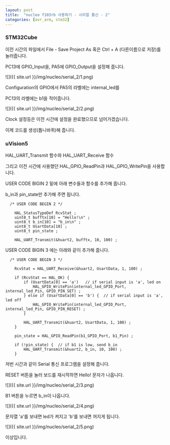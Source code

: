 ```yaml
---
layout: post
title:  "nucleo f103rb 사용하기 - 시리얼 통신 - 2"
categories: [avr_arm, stm32]
---
```


### STM32Cube

이전 시간의 파일에서 File - Save Project As 혹은 Ctrl + A (다른이름으로 저장)를 눌러줍니다.

PC13에 GPIO_Input을, PA5에 GPIO_Output을 설정해 줍니다.

![]({{ site.url }}/img/nucleo/serial_2/1.png)

Configuration의 GPIO에서 PA5의 라벨에는 internal_led를

PC13의 라벨에는 b1을 적어줍니다.

![]({{ site.url }}/img/nucleo/serial_2/2.png)

Clock 설정등은 이전 시간에 설정을 완료했으므로 넘어가겠습니다.

이제 코드를 생성(톱니바퀴)해 줍니다.

### uVision5

HAL_UART_Transmit 함수와 HAL_UART_Receive 함수

그리고 이전 시간에 사용했던 HAL_GPIO_ReadPin과 HAL_GPIO_WritePin을 사용합니다.

USER CODE BIGIN 2 밑에 아래 변수들과 함수를 추가해 줍니다.

b_in과 pin_state만 추가해 주면 됩니다.

~~~
  /* USER CODE BEGIN 2 */
	
	HAL_StatusTypeDef RcvStat ;
	uint8_t bufftx[10] = "Hello!\n" ;
	uint8_t b_in[10] = "b_in\n" ;
	uint8_t UsartData[10] ;
	uint8_t pin_state ;
	
	HAL_UART_Transmit(&huart2, bufftx, 10, 100) ;
~~~

USER CODE BIGIN 3 에는 아래와 같이 추가해 줍니다.

~~~
  /* USER CODE BEGIN 3 */
		
	RcvStat = HAL_UART_Receive(&huart2, UsartData, 1, 100) ;
		
	if (RcvStat == HAL_OK) {
		if (UsartData[0] == 'a')   // if serial input is 'a', led on
			HAL_GPIO_WritePin(internal_led_GPIO_Port, internal_led_Pin, GPIO_PIN_SET) ;
		} else if (UsartData[0] == 'b') {  // if serial input is 'a', led off
			HAL_GPIO_WritePin(internal_led_GPIO_Port, internal_led_Pin, GPIO_PIN_RESET) ;
		}
		
		HAL_UART_Transmit(&huart2, UsartData, 1, 100) ;
	}
	
	pin_state = HAL_GPIO_ReadPin(b1_GPIO_Port, b1_Pin) ;
	
	if (!pin_state) {  // if b1 is low, send b_in
		HAL_UART_Transmit(&huart2, b_in, 10, 100) ;
	}
~~~

저번 시간과 같이 Serial 통신 프로그램을 설정해 줍니다.

RESET 버튼을 눌러 보드를 재시작하면 Hello! 문자가 나옵니다.

![]({{ site.url }}/img/nucleo/serial_2/3.png)

B1 버튼을 누르면 b_in이 나옵니다.

![]({{ site.url }}/img/nucleo/serial_2/4.png)

문자열 'a'를 보내면 led가 켜지고 'b'를 보내면 꺼지게 됩니다.

![]({{ site.url }}/img/nucleo/serial_2/5.png)

이상입니다.
